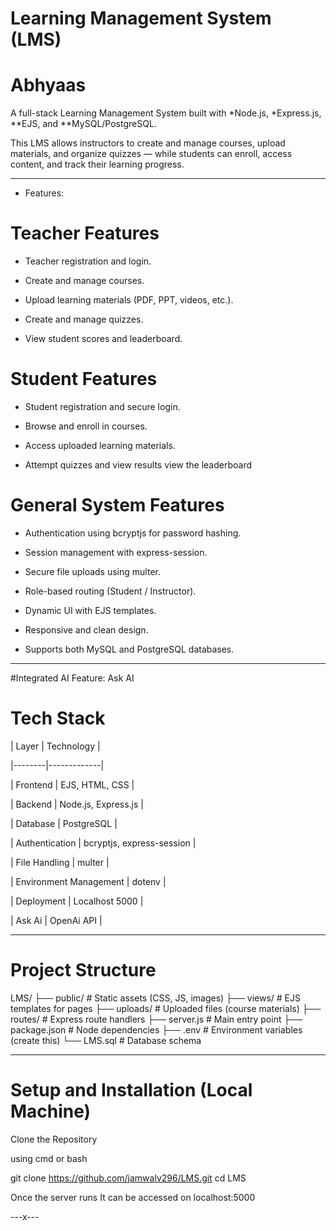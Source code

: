 # Learning Management System (LMS)

# Abhyaas



A full-stack Learning Management System built with *Node.js, *Express.js, **EJS, and **MySQL/PostgreSQL.  

This LMS allows instructors to create and manage courses, upload materials, and organize quizzes — while students can enroll, access content, and track their learning progress.



---



- Features:



# Teacher Features

- Teacher registration and login.

- Create and manage courses.

- Upload learning materials (PDF, PPT, videos, etc.).

- Create and manage quizzes.

- View student scores and leaderboard.



# Student Features

- Student registration and secure login.

- Browse and enroll in courses.

- Access uploaded learning materials.

- Attempt quizzes and view results view the leaderboard





#  General System Features

- Authentication using bcryptjs for password hashing.

- Session management with express-session.

- Secure file uploads using multer.

- Role-based routing (Student / Instructor).

- Dynamic UI with EJS templates.

- Responsive and clean design.

- Supports both MySQL and PostgreSQL databases.



---

#Integrated AI Feature: Ask AI 



# Tech Stack



| Layer | Technology |

|--------|-------------|

| Frontend | EJS, HTML, CSS |

| Backend | Node.js, Express.js |

| Database |  PostgreSQL |

| Authentication | bcryptjs, express-session |

| File Handling | multer |

| Environment Management | dotenv |

| Deployment | Localhost 5000 |

| Ask Ai | OpenAi API |


---



# Project Structure

LMS/
├── public/ # Static assets (CSS, JS, images)
├── views/ # EJS templates for pages
├── uploads/ # Uploaded files (course materials)
├── routes/ # Express route handlers
├── server.js # Main entry point
├── package.json # Node dependencies
├── .env # Environment variables (create this)
└── LMS.sql # Database schema

---

#  Setup and Installation (Local Machine)

 Clone the Repository

using cmd or bash

git clone https://github.com/jamwalv296/LMS.git
cd LMS

Once the server runs 
It can be accessed on   localhost:5000

---x---
